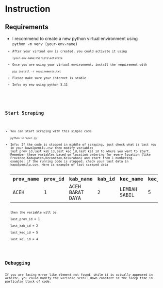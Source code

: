 <html>
<body>
<h1>Instruction</h1>

<h2>Requirements</h2>
<ul>
<li>I recommend to create a new python virtual environment using <br> 
<code>python -m venv (your-env-name)<code></li>
<li>After your virtual env is created, you could activate it using <br>
<code>(your-env-name)\Scripts\activate</code></li>
<li>Once you are using your virtual environment, install the requirement with <br>
<code>pip install -r requirements.txt</code></li>
<li>Please make sure your internet is stable</li>
<li>Info: my env using python 3.11</li>
</ul>
<br>
<h2>Start Scraping</h2>
<ul>
<li>You can start scraping with this simple code <br> 
<code>python scraper.py</code></li>
<li>Info: If the code is stopped in middle of scraping, just check what is last row in your kawalpemilu.csv then modify variables last_prov_id,last_kab_id,last_kec_id,last_kel_id to where you want to start. Remember these variables based on location ordering for every location (like Province,Kabupaten,Kecamatan,Kelurahan) and start from 1 numbering. <br>example: if the running code is stopped, check your last data in kawalpemilu.csv. Here is example of last scraped data</li>
<table>
<tr>
    <th>prov_name</th>
    <th>prov_id</th>
    <th>kab_name</th>
    <th>kab_id</th>
    <th>kec_name</th>
    <th>kec_id</th>
    <th>kel_name</th>
    <th>kel_id</th>
    <th>...</th>
</tr>
<tr>
    <td>ACEH</td>
    <td>1</td>
    <td>ACEH BARAT DAYA</td>
    <td>2</td>
    <td>LEMBAH SABIL</td>
    <td>5</td>
    <td>GEULANGGANG BATEE</td>
    <td>3</td>
    <td>...</td>
</tr>
</table>
then the variable will be <br>
last_prov_id = 1 <br>
last_kab_id = 2 <br>
last_kec_id = 5 <br>
last_kel_id = 4 <br>
<code></code>
</ul>
<h2>Debugging</h2>
If you are facing error like element not found, while it is actually appeared in website, you could modify the variable scroll_down_constant or the sleep time in particular block of code.
</body>
</html>